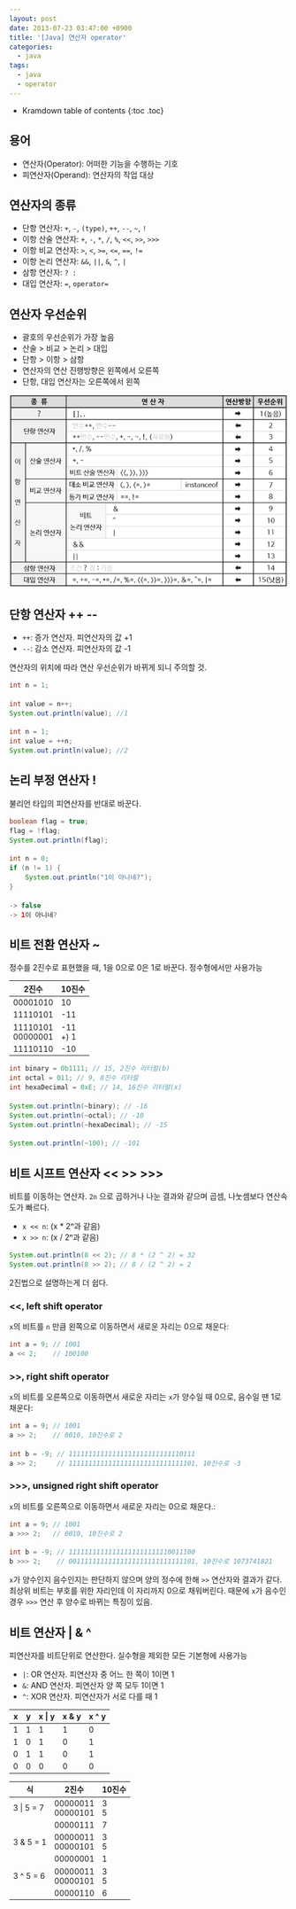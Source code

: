 ```yaml
---
layout: post
date: 2013-07-23 03:47:00 +0900
title: '[Java] 연산자 operator'
categories:
  - java
tags:
  - java
  - operator
---
```


* Kramdown table of contents
{:toc .toc}

## 용어

- 연산자(Operator): 어떠한 기능을 수행하는 기호
- 피연산자(Operand): 연산자의 작업 대상

## 연산자의 종류

- 단항 연산자: `+`, `-`, `(type)`, `++`, `--`, `~`, `!`
- 이항 산술 연산자: `+`, `-`, `*`, `/`, `%`, `<<`, `>>`, `>>>`
- 이항 비교 연산자: `>`, `<`, `>=`, `<=`, `==`, `!=`
- 이항 논리 연산자: `&&`, `||`, `&`, `^`, `|`
- 삼항 연산자: `? :`
- 대입 연산자: `=`, `operator=`

## 연산자 우선순위

- 괄호의 우선순위가 가장 높음
- 산술 > 비교 > 논리 > 대입
- 단항 > 이항 > 삼항
- 연산자의 연산 진행방향은 왼쪽에서 오른쪽
- 단항, 대입 연산자는 오른쪽에서 왼쪽

![](/images/java-operator-1.png)

## 단항 연산자 ++ --

- `++`: 증가 연산자. 피연산자의 값 +1
- `--`: 감소 연산자. 피연산자의 값 -1

연산자의 위치에 따라 연산 우선순위가 바뀌게 되니 주의할 것.

```java
int n = 1;

int value = n++;
System.out.println(value); //1

int n = 1;
int value = ++n;
System.out.println(value); //2
```

## 논리 부정 연산자 !

불리언 타입의 피연산자를 반대로 바꾼다.

```java
boolean flag = true;
flag = !flag;
System.out.println(flag);

int n = 0;
if (n != 1) {
    System.out.println("1이 아니네?");
}

-> false
-> 1이 아니네?
```

## 비트 전환 연산자 ~

정수를 2진수로 표현했을 때, 1을 0으로 0은 1로 바꾼다. 정수형에서만 사용가능

|  2진수           |  10진수 |
|------------------|---------|
| 00001010         | 10      |
| 11110101         | -11     |
| 11110101<br>00000001 | -11<br>+) 1 |
| 11110110         | -10     |

```java
int binary = 0b1111; // 15, 2진수 리터럴(b)
int octal = 011; // 9, 8진수 리터럴
int hexaDecimal = 0xE; // 14, 16진수 리터럴(x)

System.out.println(~binary); // -16
System.out.println(~octal); // -10
System.out.println(~hexaDecimal); // -15

System.out.println(~100); // -101
```

## 비트 시프트 연산자 << >> >>>

비트를 이동하는 연산자. `2n` 으로 곱하거나 나눈 결과와 같으며 곱셈, 나눗셈보다 연산속도가 빠르다.

- `x << n`: (x * 2ⁿ과 같음)
- `x >> n`: (x / 2ⁿ과 같음)

```java
System.out.println(8 << 2); // 8 * (2 ^ 2) = 32
System.out.println(8 >> 2); // 8 / (2 ^ 2) = 2
```

2진법으로 설명하는게 더 쉽다.

### <<, left shift operator

`x`의 비트를 `n` 만큼 왼쪽으로 이동하면서 새로운 자리는 0으로 채운다:

```java
int a = 9; // 1001
a << 2;    // 100100
```

### >>, right shift operator

`x`의 비트를 오른쪽으로 이동하면서 새로운 자리는 `x`가 양수일 때 0으로, 음수일 땐 1로 채운다:

```java
int a = 9; // 1001
a >> 2;    // 0010, 10진수로 2

int b = -9; // 11111111111111111111111111110111
a >> 2;     // 11111111111111111111111111111101, 10진수로 -3
```

### >>>, unsigned right shift operator

`x`의 비트를 오른쪽으로 이동하면서 새로운 자리는 0으로 채운다.:

```java
int a = 9; // 1001
a >>> 2;   // 0010, 10진수로 2

int b = -9; // 11111111111111111111111110011100
b >>> 2;    // 00111111111111111111111111111101, 10진수로 1073741821
```

`x`가 양수인지 음수인지는 판단하지 않으며 양의 정수에 한해 `>>` 연산자와 결과가 같다.  
최상위 비트는 부호를 위한 자리인데 이 자리까지 0으로 채워버린다. 때문에 `x`가 음수인 경우 `>>>` 연산 후 양수로 바뀌는 특징이 있음.

## 비트 연산자 | & ^

피연산자를 비트단위로 연산한다. 실수형을 제외한 모든 기본형에 사용가능

- `|`: OR 연산자. 피연산자 중 어느 한 쪽이 1이면 1
- `&`: AND 연산자. 피연산자 양 쪽 모두 1이면 1
- `^`: XOR 연산자. 피연산자가 서로 다를 때 1

| x | y | x \| y | x & y | x ^ y |
|---|---|-------|-------|-------|
| 1 | 1 | 1     | 1     | 0     |
| 1 | 0 | 1     | 0     | 1     |
| 0 | 1 | 1     | 0     | 1     |
| 0 | 0 | 0     | 0     | 0     |

| 식              | 2진수                          | 10진수 |
|-----------------|--------------------------------|--------|
| 3 \| 5 = 7       | 00000011<br>00000101 | 3<br>5     |
|                  |00000111 | 7                              |
| 3 & 5 = 1       | 00000011<br>00000101 | 3<br>5     |
|                 | 00000001 | 1                              |
| 3 ^ 5 = 6       | 00000011<br>00000101 | 3<br>5     |
|                 | 00000110 | 6                              |
